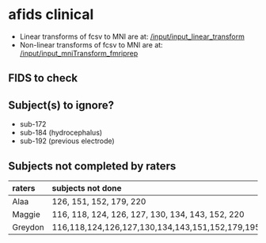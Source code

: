 # afids clinical

* Linear transforms of fcsv to MNI are at: [/input/input_linear_transform](/input/input_linear_transform)
* Non-linear transforms of fcsv to MNI are at: [/input/input_mniTransform_fmriprep](/input/input_mniTransform_fmriprep)

## FIDS to check

## Subject(s) to ignore?

- sub-172
- sub-184 (hydrocephalus)
- sub-192 (previous electrode)

## Subjects not completed by raters

| raters    | subjects not done |
|:----------|:------------------|
| Alaa      | 126, 151, 152, 179, 220   |
| Maggie    | 116, 118, 124, 126, 127, 130, 134, 143, 152, 220  |
| Greydon   | 116,118,124,126,127,130,134,143,151,152,179,195,196,220   |
